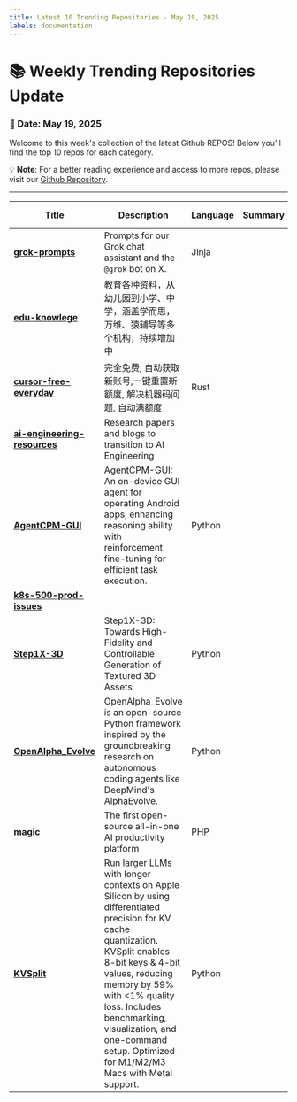 ```yaml
---
title: Latest 10 Trending Repositories - May 19, 2025
labels: documentation
---
```

# 📚 Weekly Trending Repositories Update

### 📅 Date: May 19, 2025

Welcome to this week's collection of the latest Github REPOS! Below you'll find the top 10 repos for each category.

💡 **Note**: For a better reading experience and access to more repos, please visit our [Github Repository](https://github.com/marc-ko/daily-trending-repo).

---

| **Title** | **Description** | **Language** | **Summary** | **Tags** | **Stars Count** |
| --- | --- | --- | --- | --- | --- |
| **[grok-prompts](https://github.com/xai-org/grok-prompts)** | Prompts for our Grok chat assistant and the `@grok` bot on X. | Jinja |  |  | 2088 |
| **[edu-knowlege](https://github.com/mswnlz/edu-knowlege)** | 教育各种资料，从幼儿园到小学、中学，涵盖学而思，万维、猿辅导等多个机构，持续增加中 |  |  |  | 1830 |
| **[cursor-free-everyday](https://github.com/agentcodee/cursor-free-everyday)** | 完全免费, 自动获取新账号,一键重置新额度,  解决机器码问题, 自动满额度 | Rust |  |  | 741 |
| **[ai-engineering-resources](https://github.com/InterviewReady/ai-engineering-resources)** | Research papers and blogs to transition to AI Engineering |  |  | <details><summary>ai, l...</summary><p>ai, llm, transformer</p></details> | 690 |
| **[AgentCPM-GUI](https://github.com/OpenBMB/AgentCPM-GUI)** | AgentCPM-GUI: An on-device GUI agent for operating Android apps, enhancing reasoning ability with reinforcement fine-tuning for efficient task execution. | Python |  |  | 608 |
| **[k8s-500-prod-issues](https://github.com/vijay2181/k8s-500-prod-issues)** |  |  |  |  | 576 |
| **[Step1X-3D](https://github.com/stepfun-ai/Step1X-3D)** | Step1X-3D: Towards High-Fidelity and Controllable Generation of Textured 3D Assets | Python |  |  | 489 |
| **[OpenAlpha_Evolve](https://github.com/shyamsaktawat/OpenAlpha_Evolve)** | OpenAlpha_Evolve is an open-source Python framework inspired by the groundbreaking research on autonomous coding agents like DeepMind's AlphaEvolve. | Python |  |  | 357 |
| **[magic](https://github.com/dtyq/magic)** | The first open-source all-in-one AI productivity platform | PHP |  | <details><summary>agent...</summary><p>agent, agi, ai, gpt, llm, low-code, mcp, no-code, sandbox, workflow</p></details> | 347 |
| **[KVSplit](https://github.com/dipampaul17/KVSplit)** | Run larger LLMs with longer contexts on Apple Silicon by using differentiated precision for KV cache quantization. KVSplit enables 8-bit keys & 4-bit values, reducing memory by 59% with <1% quality loss. Includes benchmarking, visualization, and one-command setup. Optimized for M1/M2/M3 Macs with Metal support. | Python |  | <details><summary>apple...</summary><p>apple-silicon, generative-ai, kv-cache, llama-cpp, llm, m1, m2, m3, memory-optimization, metal, optimization, quantization</p></details> | 313 |


